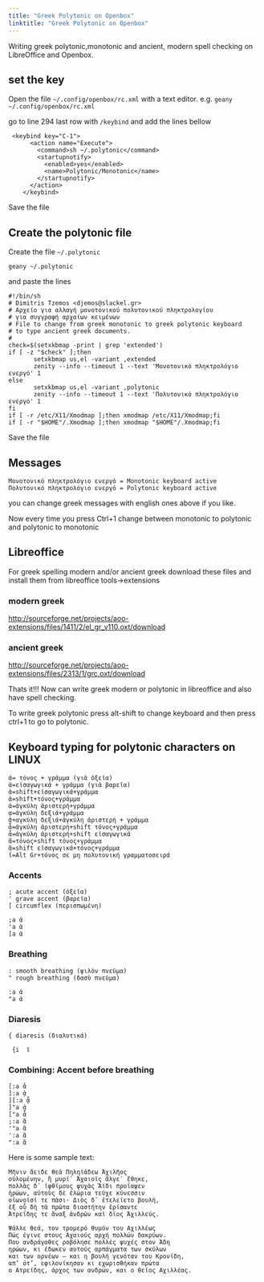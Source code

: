 ```yaml
---
title: "Greek Polytonic on Openbox"
linktitle: "Greek Polytonic on Openbox"
---
```


Writing greek polytonic,monotonic and ancient, modern spell checking on LibreOffice and Openbox.

## set the key
Open the file `~/.config/openbox/rc.xml` with a text editor.
e.g. `geany ~/.config/openbox/rc.xml`

go to line 294 last row with `/keybind` and add the lines bellow
```
 <keybind key="C-1">
      <action name="Execute">
        <command>sh ~/.polytonic</command>
        <startupnotify>
          <enabled>yes</enabled>
          <name>Polytonic/Monotonic</name>
        </startupnotify>
      </action>
    </keybind> 
```
    
Save the file

## Create the polytonic file

Create the file `~/.polytonic`

```
geany ~/.polytonic
```

and paste the lines

```
#!/bin/sh
# Dimitris Tzemos <djemos@slackel.gr>
# Αρχείο για αλλαγή μονοτονικού πολυτονικού πληκτρολογίου
# για συγγραφή αρχαίων κειμένων
# File to change from greek monotonic to greek polytonic keyboard
# to type ancient greek documents.
#
check=$(setxkbmap -print | grep 'extended')
if [ -z "$check" ];then
       setxkbmap us,el -variant ,extended
       zenity --info --timeout 1 --text 'Μονοτονικό πληκτρολόγιο ενεργό' 1
else
       setxkbmap us,el -variant ,polytonic
       zenity --info --timeout 1 --text 'Πολυτονικό πληκτρολόγιο ενεργό' 1
fi
if [ -r /etc/X11/Xmodmap ];then xmodmap /etc/X11/Xmodmap;fi
if [ -r "$HOME"/.Xmodmap ];then xmodmap "$HOME"/.Xmodmap;fi
```

Save the file

## Messages

```
Μονοτονικό πληκτρολόγιο ενεργό = Monotonic keyboard active  
Πολυτονικό πληκτρολόγιο ενεργό = Polytonic keyboard active
```
you can change greek messages with english ones above if you like.

Now every time you press Ctrl+1 change between monotonic to polytonic and polytonic to monotonic

## Libreoffice

For greek spelling modern and/or ancient greek download these files and
install them from libreoffice tools->extensions

### modern greek
http://sourceforge.net/projects/aoo-extensions/files/1411/2/el_gr_v110.oxt/download

### ancient greek
 http://sourceforge.net/projects/aoo-extensions/files/2313/1/grc.oxt/download

Thats it!!!
Now can write greek modern or polytonic in libreoffice and also have spell checking.

To write greek polytonic press alt-shift to change keyboard and then press ctrl+1 to go to polytonic.

## Keyboard typing for polytonic characters on LINUX

```
ά= τόνος + γράμμα (γιὰ ὁξεῖα)
ὰ=εἰσαγωγικά + γράμμα (γιὰ βαρεῖα)
ἁ=shift+εἰσαγωγικά+γράμμα
ἀ=shift+τόνος+γράμμα
ᾶ=ἀγκύλη ἀριστερή+γράμμα
ᾳ=ἀγκύλη δεξιά+γράμμα
ᾷ+αγκύλη δεξιά+ἀγκύλη ἀριστερή + γράμμα
ἆ=ἀγκύλη ἀριστερή+shift τόνος+γράμμα
ἇ=ἀγκύλη ἀριστερή+shift εἰσαγωγικά
ἄ=τόνος+shift τόνος+γράμμα
ἅ=shift εἰσαγωγικά+τόνος+γράμμα
ΐ=Alt Gr+τόνος σε μη πολυτονική γραμματοσειρά
```

### Accents

```
; acute accent (ὀξεῖα)
' grave accent (βαρεῖα)
[ circumflex (περισπωμένη)
```
```
;a ά
'a ὰ
[a ᾶ
```

### Breathing

```
: smooth breathing (ψιλὸν πνεῦμα)
" rough breathing (δασὺ πνεῦμα)
```
```
:a ἀ
"a ἁ
```

### Diaresis

```
{ diaresis (διαλυτικά)
  
 {i  ϊ
```

### Combining: Accent before breathing

```
[:a ἆ
]:a ᾀ
][:a ᾆ
]"a ᾀ
["a ἆ
;:a ἄ
'"a ἃ
':a ἅ
":a ἂ
```

Here is some sample text:

```
Μῆνιν ἄειδε θεὰ Πηληϊάδεω Ἀχιλῆος
οὐλομένην, ἣ μυρί᾿ Ἀχαιοῖς ἄλγε᾿ ἔθηκε,
πολλὰς δ᾿ ἰφθίμους ψυχὰς Ἄϊδι προΐαψεν
ἡρώων, αὐτοὺς δὲ ἑλώρια τεῦχε κύνεσσιν
οἰωνοῖσί τε πᾶσι· Διὸς δ᾿ ἐτελείετο βουλή,        
ἐξ οὗ δὴ τὰ πρῶτα διαστήτην ἐρίσαντε
Ἀτρεΐδης τε ἄναξ ἀνδρῶν καὶ δῖος Ἀχιλλεύς.

Ψάλλε θεά, τον τρομερό θυμόν του Αχιλλέως
Πώς έγινε στους Αχαιούς αρχή πολλών δακρύων.
Που ανδράγαθες ροβόλησε πολλές ψυχές στον Άδη
ηρώων, κι έδωκεν αυτούς αρπάγματα των σκύλων
και των ορνέων – και η βουλή γενόταν του Κρονίδη,
απ’ ότ’, εφιλονίκησαν κι εχωρισθήκαν πρώτα
ο Ατρείδης, άρχος των ανδρών, και ο θείος Αχιλλέας.
```

